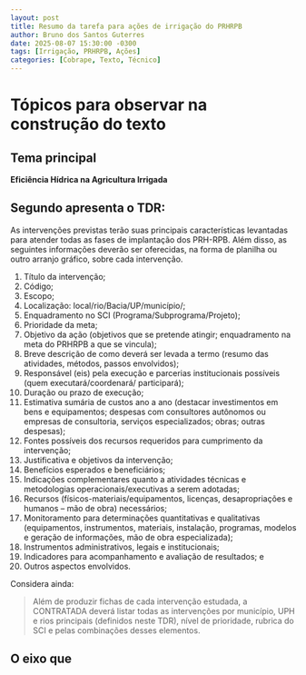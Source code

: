 ```yaml
---
layout: post
title: Resumo da tarefa para ações de irrigação do PRHRPB
author: Bruno dos Santos Guterres
date: 2025-08-07 15:30:00 -0300
tags: [Irrigação, PRHRPB, Ações]
categories: [Cobrape, Texto, Técnico]
---
```


# Tópicos para observar na construção do texto

## Tema principal
**Eficiência Hídrica na Agricultura Irrigada**

## Segundo apresenta o TDR:
As intervenções previstas terão suas principais características levantadas para atender todas as fases de implantação dos PRH-RPB. Além disso, as seguintes informações deverão ser oferecidas, na forma de planilha ou outro arranjo gráfico, sobre cada intervenção.
1. Título da intervenção;
2. Código;
3. Escopo;
4. Localização: local/rio/Bacia/UP/município/;
5. Enquadramento no SCI (Programa/Subprograma/Projeto);
6. Prioridade da meta;
7. Objetivo da ação (objetivos que se pretende atingir; enquadramento na meta do PRHRPB a que se vincula);
8. Breve descrição de como deverá ser levada a termo (resumo das atividades, métodos, passos envolvidos);
9. Responsável (eis) pela execução e parcerias institucionais possíveis (quem executará/coordenará/ participará);
10. Duração ou prazo de execução;
11. Estimativa sumária de custos ano a ano (destacar investimentos em bens e equipamentos; despesas com consultores autônomos ou empresas de consultoria, serviços especializados; obras; outras despesas);
12.	Fontes possíveis dos recursos requeridos para cumprimento da intervenção;
13. Justificativa e objetivos da intervenção;
14. Benefícios esperados e beneficiários;
15. Indicações complementares quanto a atividades técnicas e metodologias operacionais/executivas a serem adotadas;
16. Recursos (físicos-materiais/equipamentos, licenças, desapropriações e humanos – mão de obra) necessários;
17. Monitoramento para determinações quantitativas e qualitativas (equipamentos, instrumentos, materiais, instalação, programas, modelos e geração de informações, mão de obra especializada);
18. Instrumentos administrativos, legais e institucionais;
19. Indicadores para acompanhamento e avaliação de resultados; e
20. Outros aspectos envolvidos.

Considera ainda:
> Além de produzir fichas de cada intervenção estudada, a CONTRATADA deverá listar todas as intervenções por município, UPH e rios principais (definidos neste TDR), nível de prioridade, rubrica do SCI e pelas combinações desses elementos.

## O eixo que 
